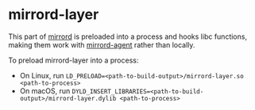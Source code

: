 # mirrord-layer

This part of [mirrord](https://github.com/metalbear-co/mirrord) is preloaded into a process and hooks libc functions, making them work with [mirrord-agent](https://github.com/metalbear-co/mirrord-agent) rather than locally.

To preload mirrord-layer into a process:
* On Linux, run `LD_PRELOAD=<path-to-build-output>/mirrord-layer.so <path-to-process>`
* On macOS, run `DYLD_INSERT_LIBRARIES=<path-to-build-output>/mirrord-layer.dylib <path-to-process>`